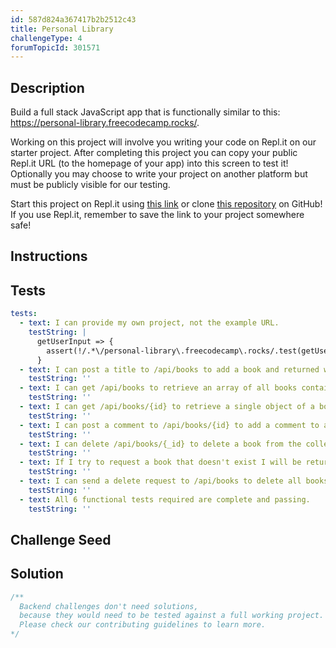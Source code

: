```yaml
---
id: 587d824a367417b2b2512c43
title: Personal Library
challengeType: 4
forumTopicId: 301571
---
```


## Description

<section id='description'>

Build a full stack JavaScript app that is functionally similar to this: <https://personal-library.freecodecamp.rocks/>.

Working on this project will involve you writing your code on Repl.it on our starter project. After completing this project you can copy your public Repl.it URL (to the homepage of your app) into this screen to test it! Optionally you may choose to write your project on another platform but must be publicly visible for our testing.

Start this project on Repl.it using [this link](https://repl.it/github/freeCodeCamp/boilerplate-project-library/) or clone [this repository](https://github.com/freeCodeCamp/boilerplate-project-library/) on GitHub! If you use Repl.it, remember to save the link to your project somewhere safe!

</section>

## Instructions

<section id='instructions'>

</section>

## Tests

<section id='tests'>

```yml
tests:
  - text: I can provide my own project, not the example URL.
    testString: |
      getUserInput => {
        assert(!/.*\/personal-library\.freecodecamp\.rocks/.test(getUserInput('url')));
      }
  - text: I can post a title to /api/books to add a book and returned will be the object with the title and a unique _id.
    testString: ''
  - text: I can get /api/books to retrieve an array of all books containing title, _id, and commentcount.
    testString: ''
  - text: I can get /api/books/{id} to retrieve a single object of a book containing _title, _id, & an array of comments (empty array if no comments present).
    testString: ''
  - text: I can post a comment to /api/books/{id} to add a comment to a book and returned will be the books object similar to get /api/books/{id} including the new comment.
    testString: ''
  - text: I can delete /api/books/{_id} to delete a book from the collection. Returned will be 'delete successful' if successful.
    testString: ''
  - text: If I try to request a book that doesn't exist I will be returned 'no book exists'.
    testString: ''
  - text: I can send a delete request to /api/books to delete all books in the database. Returned will be 'complete delete successful' if successful.
    testString: ''
  - text: All 6 functional tests required are complete and passing.
    testString: ''

```

</section>

## Challenge Seed

<section id='challengeSeed'>

</section>

## Solution

<section id='solution'>

```js
/**
  Backend challenges don't need solutions, 
  because they would need to be tested against a full working project. 
  Please check our contributing guidelines to learn more.
*/
```

</section>
